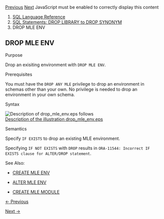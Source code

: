 [Previous](DROP-MATERIALIZED-ZONEMAP.md) [Next](drop-mle-module.md)
JavaScript must be enabled to correctly display this content

  1. [SQL Language Reference ](index.md)
  2. [ SQL Statements: DROP LIBRARY to DROP SYNONYM](SQL-Statements-DROP-LIBRARY-to-DROP-SYNONYM.md)
  3. DROP MLE ENV

## DROP MLE ENV

Purpose

Drop an exisiting environment with `DROP MLE ENV`.

Prerequisites

You must have the `DROP ANY MLE` privilege to drop an environment in schemas
other than your own. No privilege is needed to drop an environment in your own
schema.

Syntax

  

![Description of drop_mle_env.eps
follows](https://docs.oracle.com/en/database/oracle/oracle-database/23/sqlrf/img/drop_mle_env.gif)  
[Description of the illustration drop_mle_env.eps](img_text/drop_mle_env.md)

  

Semantics

Specify `IF EXISTS` to drop an existing MLE environment.

Specifying `IF NOT EXISTS` with `DROP` results in `ORA-11544: Incorrect IF
EXISTS clause for ALTER/DROP statement`.

See Also:

  * [CREATE MLE ENV](create-mle-env.md#GUID-419C81FD-338D-495F-85CD-135D4D316718)

  * [ALTER MLE ENV](alter-mle-env.md#GUID-AF0D1253-6FEF-44A7-BEA3-9F24AEFF17C1)

  * [CREATE MLE MODULE](create-mle-module.md#GUID-EF8D8EBC-2313-4C6C-A76E-1A739C304DCC)


[← Previous](DROP-MATERIALIZED-ZONEMAP.md)

[Next →](drop-mle-module.md)
